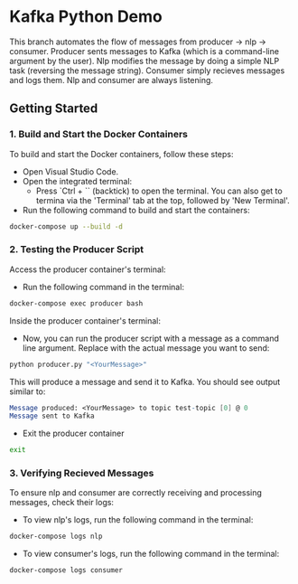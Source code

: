 # Kafka Python Demo

This branch automates the flow of messages from producer -> nlp -> consumer.
Producer sents messages to Kafka (which is a command-line argument by the user). Nlp modifies the message by doing a simple NLP task (reversing the message string). Consumer simply recieves messages and logs them.
Nlp and consumer are always listening.

## Getting Started

### 1. Build and Start the Docker Containers

To build and start the Docker containers, follow these steps:

- Open Visual Studio Code.
- Open the integrated terminal:
  - Press `Ctrl + `` (backtick) to open the terminal. You can also get to termina via the 'Terminal' tab at the top, followed by 'New Terminal'.
- Run the following command to build and start the containers:

```bash
docker-compose up --build -d 
```


### 2. Testing the Producer Script

Access the producer container's terminal:

- Run the following command in the terminal:

```bash
docker-compose exec producer bash
```
Inside the producer container's terminal:

- Now, you can run the producer script with a message as a command line argument. Replace <YourMessage> with the actual message you want to send:

```bash
python producer.py "<YourMessage>"
```

This will produce a message and send it to Kafka. You should see output similar to:
```mathematica
Message produced: <YourMessage> to topic test-topic [0] @ 0
Message sent to Kafka
```

- Exit the producer container
```bash
exit
```


### 3. Verifying Recieved Messages

To ensure nlp and consumer are correctly receiving and processing messages, check their logs:

- To view nlp's logs, run the following command in the terminal:

```bash
docker-compose logs nlp
```

- To view consumer's logs, run the following command in the terminal:

```bash
docker-compose logs consumer
```